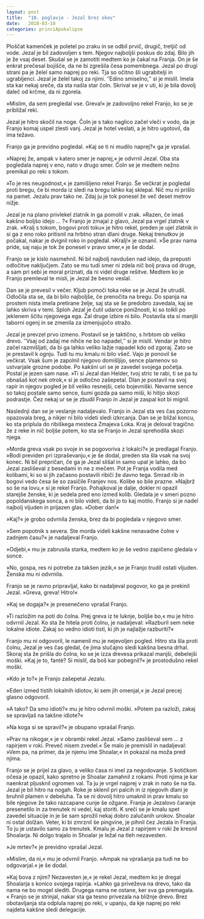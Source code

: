 ```yaml
---
layout: post
title:  "10. poglavje - Jezal brez okov"
date:   2018-03-18
categories: princiApokalipse
---
```

Ploščat kamenček je poletel po zraku in se odbil prvič, drugič, tretjič od vode. Jezal je bil zadovoljen s tem. Njegov najboljši poskus do zdaj. Bilo jih je že vsaj deset. Skušal se je zamotiti medtem ko je čakal na Franja. On je še enkrat prečesal bojišče, da ne bi zgrešila česa pomembnega. Jezal po drugi strani pa je želel samo naprej po reki. Tja so očitno šli ugrabitelji in ugrabljenci. Jezal je želel takoj za njimi. ʺEdino smiselno,ʺ si je mislil. Imela sta kar nekaj sreče, da sta našla star čoln. Skrival se je v uti, ki je bila dovolj daleč od krčme, da ni zgorela.

»Mislim, da sem pregledal vse. Greva!« je zadovoljno rekel Franjo, ko se je približal reki.

Jezal je hitro skočil na noge. Čoln je s tako naglico začel vleči v vodo, da je Franjo komaj uspel zlesti vanj. Jezal je hotel veslati, a je hitro ugotovil, da ima težavo.

Franjo ga je previdno pogledal. »Kaj se ti ni mudilo naprej?« ga je vprašal.

»Naprej že, ampak v katero smer je naprej,« je odvrnil Jezal. Oba sta pogledala naprej v eno, nato v drugo smer. Čoln se je medtem nežno premikal po reki s tokom.

»To je res neugodnost,« je zamišljeno rekel Franjo. Še večkrat je pogledal proti bregu, če bi morda iz sledi na bregu lahko kaj sklepal. Nič mu ni prišlo na pamet. Jezalu prav tako ne. Zdaj ju je tok ponesel že več deset metrov nižje.

Jezal je na plano privlekel zlatnik in ga pomolil v zrak. »Razen, če imaš kakšno boljšo idejo … ?« Franjo je zmajal z glavo, Jezal pa vrgel zlatnik v zrak. »Kralj s tokom, bogovi proti toku« je hitro rekel, preden je ujel zlatnik in si ga z eno roko pritisnil na hrbtno stran dlani druge. Nekaj trenutkov je počakal, nakar je dvignil roko in pogledal. »Kralj!« je oznanil. »Še prav nama pride, saj naju je tok že ponesel v pravo smer,« je še dodal.

Franjo se je kislo nasmehnil. Ni bil najbolj navdušen nad idejo, da prepusti odločitve naključjem. Zato se mu tudi smer ni zdela nič bolj prava od druge, a sam pri sebi je moral priznati, da ni videl druge rešitve. Medtem ko je Franjo premleval te misli, je Jezal že besno veslal.

Dan se je prevesil v večer. Kljub pomoči toka reke se je Jezal že utrudil. Odločila sta se, da bi bilo najboljše, če prenočita na bregu. Do spanja na prostem nista imela pretirane želje, saj sta se še predobro zavedala, kaj se lahko skriva v temi. Sploh Jezal je čutil udarce ponižnosti, ki so tolkli po jeklenem ščitu njegovega ega. Žal druge izbire ni bilo. Postavila sta si manjši taborni ogenj in se zmenila za izmenjujočo stražo.

Jezal je prevzel prvo izmeno. Postavil se je taktično, s hrbtom ob veliko drevo. ʺVsaj od zadaj me nihče ne bo napadel,ʺ si je mislil. Vendar je hitro začel razmišljati, da bi ga lahko veliko lažje napadel kdo od zgoraj. Zato se je prestavil k ognju. Tudi tu mu kmalu ni bilo všeč. Vajo je ponovil še večkrat. Vsak šum je zapolnil njegovo domišljijo, sence plamenov so ustvarjale grozne podobe. Po kakšni uri se je zavedel svojega početja. Postal je jezen sam nase. »Ti si Jezal dan Helder, tvoj stric te rabi, ti se pa tu obnašaš kot nek otrok,« si je odločno zašepetal. Dlan je postavil na svoj rapir in njegov pogled je bil veliko resnejši, celo bojevniški. Nevarne sence so takoj postale samo sence, šumi gozda pa samo miši, ki hitijo skozi podrastje. Čez nekaj ur se je zbudil Franjo in Jezal je zaspal kot bi mignil.

Naslednji dan se je veslanje nadaljevalo. Franjo in Jezal sta ves čas pozorno opazovala breg, a nikjer ni bilo videti sledi izkrcanja. Dan se je bližal koncu, ko sta priplula do ribiškega mesteca Zmajeva Loka. Kraj je deloval tragično že z reke in nič boljše potem, ko sta se Franjo in Jezal sprehodila skozi njega.

»Morda greva vsak po svoje in se pogovoriva z lokalci?« je predlagal Franjo. »Bodi previden pri izpraševanju,« je še dodal, preden sta šla vsak na svoj konec. Ni bil prepričan, če ga je Jezal slišal in samo upal je lahko, da bo Jezal zasliševal z besedami in ne z mečem. Pot je Franja vodila med kolibami, ki so si jih začasno postavili ribiči že davno tega. Smrad rib in bogovi vedo česa še so zasičile Franjev nos. Kolibe so bile prazne. »Najbrž so še na lovu,« si je rekel Franjo. Pohajkoval je dalje, dokler ni opazil starejše ženske, ki je sedela pred eno izmed kolib. Gledala je v smeri pozno popoldanskega sonca, a ni bilo videti, da bi jo to kaj motilo. Franjo si je nadel najbolj vljuden in prijazen glas. »Dober dan!«

»Kaj?« je grobo odvrnila ženska, brez da bi pogledala v njegovo smer.

»Sem popotnik s severa. Ste morda videli kakšne nenavadne čolne v zadnjem času?« je nadaljeval Franjo.

»Odjebi,« mu je zabrusila starka, medtem ko je še vedno zapičeno gledala v sonce.

»No, gospa, res ni potrebe za takšen jezik,« se je Franjo trudil ostati vljuden. Ženska mu ni odvrnila. 

Franjo se je ravno pripravljal, kako bi nadaljeval pogovor, ko ga je prekinil Jezal. »Greva, greva! Hitro!«

»Kaj se dogaja?« je presenečeno vprašal Franjo.

»Ti razložim na poti do čolna. Prej greva iz te luknje, boljše bo,« mu je hitro odvrnil Jezal. Ko sta že hitela proti čolnu, je nadaljeval: »Razburil sem neke lokalne idiote. Zakaj so vedno idioti tisti, ki jih je najlažje razburiti?«

Franjo mu ni odgovoril, le namenil mu je nejevoljen pogled. Hitro sta šla proti čolnu, Jezal je ves čas gledal, če jima slučajno sledi kakšna besna drhal. Skoraj sta že prišla do čolna, ko se je izza drevesa prikazal manjši, debelejši moški. »Kaj je to, fantè? Si mislil, da boš kar pobegnil?« je prostodušno rekel moški.

»Kdo je to?« je Franjo zašepetal Jezalu.

»Eden izmed tistih lokalnih idiotov, ki sem jih omenjal,« je Jezal precej glasno odgovoril.

»A tako? Da smo idioti?« mu je hitro odvrnil moški. »Potem pa razloži, zakaj se spravljaš na takšne idiote?«

»Na koga si se spravil?« je obupano vprašal Franjo.

»Prav na nikogar,« je v obrambi rekel Jezal. »Samo zasliševal sem … z rapirjem v roki. Preveč nisem zvedel.« Še malo je premislil in nadaljeval: »Vem pa, na primer, da je njemu ime Shoalar,« in pokazal na moža pred njima.

Franjo se je prijel za glavo, a veliko časa ni imel za negodovanje. S kotičkom očesa je opazil, kako spretno je Shoalar zamahnil z rokami. Proti njima je kar naenkrat pljusknil ogromen val. Ta ju je vrgel najprej v zrak in nato še na tla. Jezal je bil hitro na nogah. Roke je sklenil pri palcih in iz njegovih dlani je bruhnil plamen v debeluha. Ta se ni dovolj hitro umaknil in prav kmalu so bile njegove že tako razcapane cunje še ožgane. Franja je Jezalovo čaranje presenetilo in za trenutek ni vedel, kaj storiti. K sreči se je kmalu spet zavedel situacije in je še sam sprožil nekaj dobro zalučanih urokov. Shoalar ni ostal dolžan. Veter, ki bi zmrznil še pingvine, je pihnil čez Jezala in Franja. To ju je ustavilo samo za trenutek. Kmalu je Jezal z rapirjem v roki že kresnil Shoalarja. Ni dolgo trajalo in Shoalar je ležal na tleh nezavesten.

»Je mrtev?« je previdno vprašal Jezal.

»Mislim, da ni,« mu je odvrnil Franjo. »Ampak na vprašanja pa tudi ne bo odgovarjal.« je še dodal.

»Kaj bova z njim? Nezavesten je,« je rekel Jezal, medtem ko je dregal Shoalarja s konico svojega rapirja. »Lahko ga priveževa na drevo, tako da nama ne bo mogel slediti. Drugega nama ne ostane, ker sva ga premagala. « Franjo se je strinjal, nakar sta ga tesno privezala na bližnje drevo. Brez obotavljanja sta odplula naprej po reki, v upanju, da kje naprej po reki najdeta kakšne sledi delegacije. 
